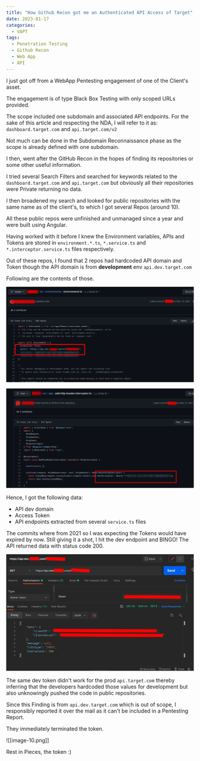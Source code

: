 ```yaml
---
title: "How Github Recon got me an Authenticated API Access of Target"
date: 2023-01-17
categories:
  - VAPT
tags:
  - Penetration Testing
  - Github Recon
  - Web App 
  - API
---
```


I just got off from a WebApp Pentesting engagement of one of the Client's asset.

The engagement is of type Black Box Testing with only scoped URLs provided.

The scope included one subdomain and associated API endpoints.
For the sake of this article and respecting the NDA, I will refer to it as:
`dashboard.target.com` and `api.target.com/v2`

Not much can be done in the Subdomain Reconnaissance phase as the scope is already defined with one subdomain.

I then, went after the GitHub Recon in the hopes of finding its repositories or some other useful information.

I tried several Search Filters and searched for keywords related to the `dashboard.target.com` and `api.target.com` but obviously all their repositories were Private returning no data.

I then broadened my search and looked for public repositories with the same name as of the client's, to which I got several Repos (around 10).

All these public repos were unfinished and unmanaged since a year and were built using Angular.

Having worked with it before I knew the Environment variables, APIs and Tokens are stored in `environment.*.ts`, `*.service.ts` and `*.interceptor.service.ts` files respectively.

Out of these repos, I found that 2 repos had hardcoded API domain and Token 
though the API domain is from **development** env `api.dev.target.com`

Following are the contents of those.

![pic1](assets/images/poc/image-12.png)


![pic2](assets/images/poc/image-15.png)


Hence, I got the following data:
- API dev domain
- Access Token
- API endpoints extracted from several `service.ts` files

The commits where from 2021 so I was expecting the Tokens would have expired by now.
Still giving it a shot, I hit the dev endpoint and BINGO! The API returned data with status code 200.

![pic3](assets/images/poc/image-9.png)


The same dev token didn't work for the prod `api.target.com` thereby inferring that the developers hardcoded those values for development but also unknowingly pushed the code in public repositories.

Since this Finding is from `api.dev.target.com`  which is out of scope, I responsibly reported it over the mail as it can't be included in a Pentesting Report.

They immediately terminated the token.

![[image-10.png]]

Rest in Pieces, the token :)